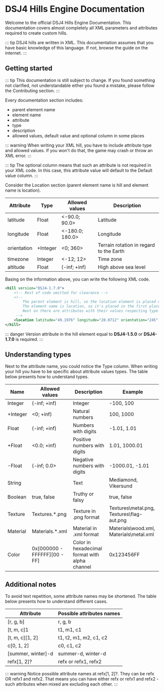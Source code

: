 # DSJ4 Hills Engine Documentation

Welcome to the official DSJ4 Hills Engine Documentation. This documentation covers almost completely all XML parameters and attributes required to create custom hills.

::: tip
DSJ4 hills are written in XML. This documentation assumes that you have basic knowledge of this language. If not, browse the guide on the internet.
:::

## Getting started

::: tip
This documentation is still subject to change. If you found something not clarified, not understandable either you found a mistake, please follow the Contributing section.
:::

Every documentation section includes:

* parent element name
* element name
* attribute
* type
* description
* allowed values, default value and optional column in some places

::: warning
When writing your XML hill, you have to include attribute type and allowed values. If you won't do that, the game may crash or throw an XML error.
:::

::: tip
The optional column means that such an attribute is not required in your XML code. In this case, this attribute value will default to the Default value column.
:::

Consider the Location section (parent element name is hill and element name is location).

| Attribute   | Type     | Allowed values  | Description                             |
| ----------- | -------- | --------------- | --------------------------------------- |
| latitude    | Float    | <-90.0; 90.0>   | Latitude                                |
| longitude   | Float    | <-180.0; 180.0> | Longitude                               |
| orientation | +Integer | <0; 360>        | Terrain rotation in regard to the Earth |
| timezone    | Integer  | <-12; 12>       | Time zone                               |
| altitude    | Float    | (-inf; +inf)    | High above sea level                    |

Basing on the information above, you can write the following XML code.

``` xml
<hill version="DSJ4-1.7.0">
    <!-- Rest of code omitted for clearance -->
    <!-- 
        The parent element is hill, so the location element is placed under the hill attribute
        The element name is location, so it's placed in the first place as an attribute
        Next on there are attributes with their values respecting type and allowed values.
     -->
    <location latitude="49.1976" longitude="20.0712" orientation="245" timezone="2" altitude="1300" />
</hill>
```

::: danger
Version attribute in the hill element equal to **DSJ4-1.5.0** or **DSJ4-1.7.0** is required.
:::

## Understanding types

Next to the attribute name, you could notice the Type column. When writing your hill you have to be specific about attribute values types. The table below presents how to understand types.

| Name     | Allowed values               | Description                                    | Example                                   |
| -------- | ---------------------------- | ---------------------------------------------- | ----------------------------------------- |
| Integer  | (-inf; +inf)                 | Integer                                        | -100, 100                                 |
| +Integer | <0; +inf)                    | Natural numbers                                | 100, 1000                                 |
| Float    | (-inf; +inf)                 | Numbers with digits                            | -1.01, 1.01                               |
| +Float   | <0.0; +inf)                  | Positive numbers with digits                   | 1.01, 1000.01                             |
| -Float   | (-inf; 0.0>                  | Negative numbers with digits                   | -1000.01, -1.01                           |
| String   |                              | Text                                           | Mediamond, Vikersund                      |
| Boolean  | true, false                  | Truthy or falsy                                | true, false                               |
| Texture  | Textures\.*.png              | Texture in .png format                         | Textures\metal.png, Textures\flag-aut.png |
| Material | Materials\.*.xml             | Material in .xml format                        | Materials\wood.xml, Materials\metal.xml   |
| Color    | 0x[000000 - FFFFFF][00 - FF] | Color in hexadecimal format with alpha channel | 0x123456FF                                |

## Additional notes

To avoid text repetition, some attribute names may be shortened. The table below presents how to understand different cases.

| Attribute          | Possible attributes names |
| ------------------ | ------------------------- |
| [r, g, b]          | r, g, b                   |
| [t, m, c]1         | t1, m1, c1                |
| [t, m, c][1, 2]    | t1, t2, m1, m2, c1, c2    |
| c[0, 1, 2]         | c0, c1, c2                |
| [summer, winter]-d | summer-d, winter-d        |
| refx[1, 2]?        | refx or refx1, refx2      |

::: warning
Notice possible attribute names at refx[1, 2]?. They can be refx OR refx1 and refx2. That means you can have either refx or refx1 and refx2 - such attributes when mixed are excluding each other.
:::
